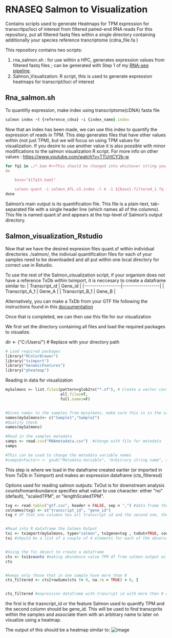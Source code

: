 # RNASEQ Salmon to  Visualization
Contains scripts used to generate Heatmaps for TPM expression for transcritps/loci of interest from filtered paired-end RNA reads 
For this repository, put all filtered fastq files within a single directory containing additionally your species reference trancriptome (cdna_file.fa )

This repository contains two scripts: 
1. rna_salmon.sh : for use within a HPC, generates expression values from filtered fastq files ; can be generated with Step 1 of my [RNA-seq pipeline](https://github.com/gih0004/RNA_Seq_featurecounts).
2. Salmon_Visualization: R script, this is used to generate expression heatmaps for transcript/loci of interest
   
## Rna_salmon.sh
To quantifiy expression, make index using transcriptome(cDNA) fasta file
```ruby
salmon index -t {reference_cdna} -i {index_name}.index
```
Now that an index has been made, we can use this index to quantify the expression of reads in TPM. This step generates files that have other values within (not just TPM), but we will focus on using TPM values for visualization. If you desire to use another value it is also possible with minor modifications to the salmon visualization R script. For more info on other values : https://www.youtube.com/watch?v=TTUrtCY2k-w
```ruby
for fq1 in ./*.bam #<>This should be changed into whichever string you have last in sample names common between all samples 
do

    base="${fq1%.bam}"

    salmon quant -i salmon_ATL.v3.index -l A -1 ${base}.filtered_1.fq -2 ${base}.filtered_2.fq --gcBias -o ./salmon/${base}
done
```
Salmon’s main output is its quantification file. This file is a plain-text, tab-separated file with a single header line (which names all of the columns). This file is named quant.sf and appears at the top-level of Salmon’s output directory.


## Salmon_visualization_Rstudio

Now that we have the desired expresion files <filename>quant.sf within individual directories ./salmon/<filename>, the indiviual quantification files for each of your samples need to be downloaded and all put within one local directory for correct use in Rstudio. 

To use the rest of the Salmon_visualization script, if your organism does not have a reference TxDb within tximport, it is neccesary to create a dataframe similar to: 
|  Transcript_id   | Gene_id          |
|------------------|------------------|
| Transcript_A_1   |      Gene_A      |
| Transcript_B_1   |      Gene_B      |

Alternatively, you can make a TxDb from your GTF file following the instructions found in this [docuumentation](https://ycl6.gitbook.io/guide-to-rna-seq-analysis/differential-expression-analysis/building-a-txdb-objecthttps://ycl6.gitbook.io/guide-to-rna-seq-analysis/differential-expression-analysis/building-a-txdb-object)

Once that is completed, we can then use this file for our visualization 


We first set the directory containing all files and load the required packages to visualize. 

dir <- ("C:/Users/")  # Replace with your directory path

```ruby
# Load required packages
library("RColorBrewer")
library("tximport")
library("GenomicFeatures")
library("pheatmap")
```

Reading in data for visualization
```ruby
mySalmons <- list.files(pattern=glob2rx("*.sf"), # Create a vector containing the names of your files
                        all.files=T, 
                        full.names=F)


#Gives names to the samples from mysalmons, make sure this in in the same order as files in your directory 
names(mySalmons)<- c("Sample1","Sample2")
#Quality Check 
names(mySalmons)

#Read in the samples metadata
samps <- read.csv("RNAmetadata.csv")  #change with file for metadata
samps

#This can be used to change the metadata variable names
#samps$<Factor> <- gsub("Metadata.Variable", "Arbitrary string name", samps$<Factor>) 

```

This step is where we load in the dataframe created earlier (or imported in from TxDb in Tximport) and  makes an expression dataframe (cts_filteresd) 


Options used for reading salmon outputs:
TxOut is for downstream analysis 
countsfromambundance specifies what value to use character: either "no" (default), "scaledTPM", or "lengthScaledTPM".

```ruby
txg <- read.table("gtf.csv", header = FALSE, sep = ",") #data frame that has two columns : transcript and gene id 
colnames(txg) <- c("transcript_id", "gene_id")
txg # df that one columns has all transcript id and the second one, the related gene_id


#Read into R dataframe the Salmon Output
txi <- tximport(mySalmons, type="salmon", tx2gene=txg , txOut=TRUE, countsFromAbundance="lengthScaledTPM") #TxOut is for downstream analysis and countsfromambundance specifies what value to use 
txi #shpuld be a list of a couple of 4 elements for each of the observations (samples)


#Using the Txi object to create a dataframe 
cts <- txi$counts #making abundance value TPM df from salmon output as a variable 
cts


#keeps only those that in one sample have more than 0 
cts_filtered <- cts[rowSums(cts != 0, na.rm = TRUE) > 0, ]


cts_filtered #expression dataframe with trancript id with more than 0 as a value and in this case without unanchored transcripts ; i took out the unanchored because theres no gen_id for them 

```



the first is the trasncript_id or the feature Salmon used to quanitfy TPM and the second column should be gene_id. This will be used to find transcprits within the samples and associate them with an arbitrary name to later on visualize using a heatmap. 

The output of this should be a heatmap similar to:
![image](https://github.com/gih0004/RNA_salmon_to_visualization/assets/114354096/ba58e5ae-a293-41d4-b7b0-eee26538ac62)
